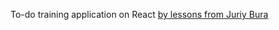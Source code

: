To-do training application on React [by lessons from Juriy Bura](https://www.udemy.com/course/pro-react-redux)